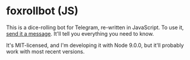 # foxrollbot (JS)

This is a dice-rolling bot for Telegram, re-written in JavaScript. To use it,
[send it a message](https://telegram.me/foxrollbot). It'll tell you everything
you need to know.

It's MIT-licensed, and I'm developing it with Node 9.0.0, but it'll probably
work with most recent versions.

